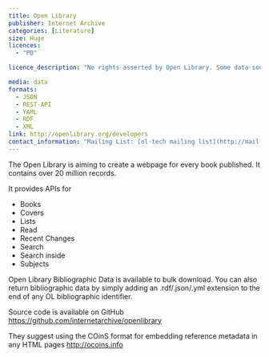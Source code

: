 ```yaml
---
title: Open Library
publisher: Internet Archive
categories: [Literature]
size: Huge
licences: 
  - "PD"

licence_description: "No rights asserted by Open Library. Some data sources may have underlying rights."

media: data
formats: 
  - JSON
  - REST-API
  - YAML
  - RDF
  - XML
link: http://openlibrary.org/developers
contact_information: "Mailing List: [ol-tech mailing list](http://mail.archive.org/cgi-bin/mailman/listinfo/ol-tech)
---
```


The Open Library is aiming to create a webpage for every book published. It contains over 20 million records.

It provides APIs for

* Books
* Covers
* Lists 
* Read
* Recent Changes
* Search
* Search inside
* Subjects

Open Library Bibliographic Data is available to bulk download. You can also return bibliographic data by simply adding an .rdf/.json/.yml extension to the end of any OL bibliographic identifier.

Source code is available on GitHub https://github.com/internetarchive/openlibrary

They suggest using the COinS format for embedding reference metadata in any HTML pages
http://ocoins.info